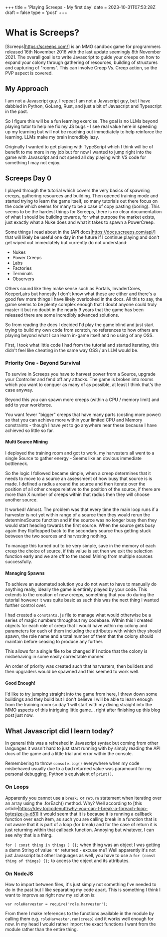 +++
title = 'Playing Screeps - My first day'
date = 2023-10-31T07:53:28Z
draft = false
type = 'post'
+++

# What is Screeps?

[Screeps|https://screeps.com/] is an MMO sandbox game for programmers released 16th November 2016 with the last update seemingly 8th November 2021. The overall goal is to write Javascript to guide your creeps on how to expand your colony through gathering of resources, building of structures and capturing of "rooms". This can involve Creep Vs. Creep action, so the PVP aspect is covered.

## My Approach

I am not a Javascript guy. I repeat I am not a Javascript guy, but I have dabbled in Python, GoLang, Rust, and just a bit of Javascript and Typescript in the past.

So I figure this will be a fun learning exercise. The goal is no LLMs beyond playing tutor to help me fix my JS bugs - I see real value here in speeding up my learning but will not be reaching out immediately to help reinforce the learning. LLMs make my brain incredibly lazy.

Originally I wanted to get playing with TypeScript which I think will be of benefit to me more in my job but for now I wanted to jump right into the game with Javascript and not spend all day playing with VS code for something I may not enjoy.

## Screeps Day 0

I played through the tutorial which covers the very basics of spawning creeps, gathering resources and building. Then opened training mode and started trying to learn the game itself, so many tutorials out there focus on the code which seems for many to be a case of copy pasting (boring). This seems to be the hardest things for Screeps, there is no clear documentation of what I should be building towards, for what purpose the market exists, just exactly what a Nuke does and what it takes to spawn a PowerCreep.

Some things I read about in the [API docs|https://docs.screeps.com/api/] that will likely be useful one day in the future if I continue playing and don't get wiped out immediately but currently do not understand:

- Nukes
- Power Creeps
- Labs
- Factories
- Terminals
- Observers

Others sound like they make sense such as Portals, InvaderCores, KeeperLairs but honestly I don't know what these are either and there's a good few more things I have likely overlooked in the docs. All this to say, the game seems to be plenty complex enough that I doubt anyone could truly master it but no doubt in the nearly 9 years that the game has been released there are some incredibly advanced solutions.

So from reading the docs I decided I'd play the game blind and just start trying to build my own code from scratch, no references to how others are playing beyond what I can learn in-game itself and no using of any OSS.

First, I took what little code I had from the tutorial and started iterating, this didn't feel like cheating in the same way OSS / an LLM would be.

### Priority One - Beyond Survival

To survive in Screeps you have to harvest power from a Source, upgrade your Controller and fend off any attacks. The game is broken into rooms which you want to conquer as many of as possible, at least I think that's the case anyway.

Beyond this you can spawn more creeps (within a CPU / memory limit) and add to your workforce.

You want fewer "bigger" creeps that have many parts (costing more power) so that you can achieve more within your limited CPU and Memory constraints - though I have yet to go anywhere near these because I have achieved so little so far.

#### Multi Source Mining

I deployed the training room and got to work, my harvesters all went to a single Source to gather energy - Seems like an obvious immediate bottleneck.

So the logic I followed became simple, when a creep determines that it needs to move to a source an assessment of how busy that source is is made. I defined a radius around the source and then iterate over the position of all other creeps relative to the position of the source, if there are more than X number of creeps within that radius then they will choose another source.

It worked! Almost. The problem was that every time the main loop runs if a harvester is not yet within range of a source then they would rerun the determineSource function and if the source was no longer busy then they would start heading towards the first source. When the source gets busy again they flipflopped back to the secondary source thus getting stuck between the two sources and harvesting nothing.

To manage this turned out to be very simple, save in the memory of each creep the choice of source, if this value is set then we exit the selection function early and we are off to the races! Mining from multiple sources successfully.

#### Managing Spawns

To achieve an automated solution you do not want to have to manually do anything really, ideally the game is entirely played by your code. This extends to the creation of new creeps, something that you do during the tutorial however it was quite basic as such this was the next thing I wanted further control over.

I had created a `constants.js` file to manage what would otherwise be a series of magic numbers throughout my codebase. Within this I created objects for each role of creep that I would have within my colony and parameters for each of them including the attributes with which they should spawn, the role name and a total number of them that the colony should maintain before ceasing to produce any further.

This allows for a single file to be changed if I notice that the colony is misbehaving in some easily correctable manner.

An order of priority was created such that harvesters, then builders and then upgraders would be spawned and this seemed to work well.

#### Good Enough!

I'd like to try jumping straight into the game from here, I threw down some buildings and they build but I don't believe I will be able to learn enough from the training room so day 1 will start with my diving straight into the MMO aspects of this intriguing little game... right after finishing up this blog post just now.

## What Javascript did I learn today?

In general this was a refreshed in Javascript syntax but coming from other languages it wasn't hard to just start running with by simply reading the API docs of the game and a little trial and error within the console.

Remembering to throw `console.log()` everywhere when my code misbehaved usually due to a bad returned value was paramount for my personal debugging, Python's equivalent of `print()`.

### On Loops

Apparently you cannot use a `break;` or `return` statement when iterating over an array using the .forEach() method. Why? Well according to [this article|https://dev.to/codenutt/why-you-can-t-break-a-foreach-loop-bytesize-js-d51] it would seem that it is because it is running a callback function over each item, as such you are calling break in a function that is not aware that it is part of a loop (for break) and for the case of return it is just returning within that callback function. Annoying but whatever, I can see why that is a thing.

`for ( const thing in things ) {};` when thing was an object I was getting a damn String of value `'0'` returned - excuse me? Well apparently it's not just Javascript but other languages as well, you have to use a `for (const thing of things) {};` to access the object and its attributes.

### On NodeJS

How to import between files, it's just simply not something I've needed to do in the past but I like separating my code apart. This is something I think I want to improve as right now my solution is:

`var roleHarvester = require('role.harvester');`

From there I make references to the functions available in the module by calling them e.g. `roleHarvester.run(creep)` and it works well enough for now. In my head I would rather import the exact functions I want from the module rather than the entire thing.
